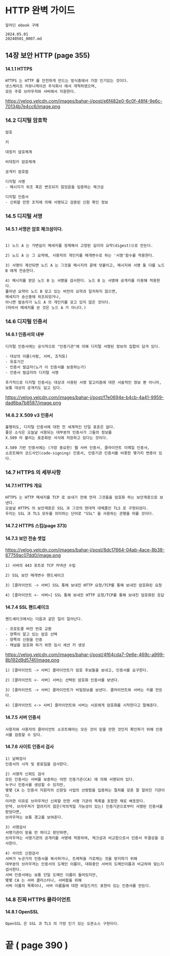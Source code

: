 # HTTP 완벽 가이드
```
알라딘 ebook 구매
```

```
2024.05.01
20240501_0007.md
```

## 14장 보안 HTTP (page 355)

#### 14.1.1 HTTPS 
```
HTTPS 는 HTTP 를 안전하게 만드는 방식중에서 가장 인기있는 것이다.
넷스케이프 커뮤니케이션 주식회사 에서 개척하였으며,
모든 주류 브라우저와 서버에서 지원한다.
```

https://velog.velcdn.com/images/bahar-j/post/e6f482e0-6c0f-48f4-9e6c-70134b7e4cc6/image.png

### 14.2 디지털 암호학

```
암호

키

대칭키 암호체계

비대칭키 암호체계

공개키 암호법

디지털 서명
- 메시지가 위조 혹은 변조되지 않았음을 입증하는 체크섬

디지털 인증서 
- 신뢰할 만한 조직에 의해 서명되고 검증된 신원 확인 정보

```


### 14.5 디지털 서명

#### 14.5.1 서명은 암호 체크섬이다.
```

1) 노드 A 는 가변길이 메세지를 정제해서 고정된 길이의 요약(digest)으로 만든다.

2) 노드 A 는 그 요약에, 사용자의 개인키를 매개변수로 하는 '서명'함수를 적용한다.

3) 서명이 계산되면 노드 A 는 그것을 메시지의 끝에 덧붙이고, 메시지와 서명 둘 다를 노드 B 에게 전송한다.

4) 메시지를 받은 노드 B 는 서명을 검사한다. 노드 B 는 서명에 공개키를 이용해 적용한다. 
풀어낸 요약이 노드 B 갖고 있는 버전의 요약과 일치하지 않으면, 
메세지가 송신중에 위조되었거나,
아니면 발송자가 노드 A 의 개인키를 갖고 있지 않은 것이다.
(따라서 메세지를 쓴 것은 노드 A 가 아니다.)

```

### 14.6 디지털 인증서

#### 14.6.1 인증서의 내부
```
디지털 인증서에는 공식적으로 "인증기관"에 의해 디지털 서명된 정보의 집합이 담겨 있다.

- 대상의 이름(사람, 서버, 조직등)
- 유효기간
- 인증서 발급자(노가 이 인증서를 보증하는가)
- 인증서 발급자의 디지털 서명

추가적으로 디지털 인증서는 대상과 사용된 서명 알고리즘에 대한 서술적인 정보 뿐 아니라, 보통 대상의 공개키도 담고 있다.
```


https://velog.velcdn.com/images/bahar-j/post/f7e0694e-b4cb-4a41-9959-dad6ba7b8587/image.png


#### 14.6.2 X.509 v3 인증서
```
불행히도, 디지털 인증서에 대한 전 세계적인 단일 표준은 없다.
좋은 소식은 오늘날 사용되는 대부분의 인증서가 그들의 정보를 
X.509 라 불리는 표준화된 서식에 저장하고 있다는 것이다.

X.509 기반 인증서에는 (가장 중요한) 웹 서버 인증서, 클라이언트 이메일 인증서,
소프트웨어 코드사인(code-signing) 인증서, 인증기관 인증서를 비롯한 몇가지 변종이 있다.
```


### 14.7 HTTPS 의 세부사항

#### 14.7.1 HTTPS 개요
```
HTTPS 는 HTTP 메세지를 TCP 로 보내기 전에 먼저 그것들을 암호화 하는 보안계층으로 보낸다.
오늘날 HTTPS 의 보안계층은 SSL 과 그것의 현대적 대체품인 TLS 로 구현되었다.
우리는 SSL 과 TLS 모두를 의미하는 단어로 "SSL" 을 사용하는 관행을 따를 것이다.
```


#### 14.7.2 HTTPS 스킴(page 373)

#### 14.7.3 보안 전송 셋업

https://velog.velcdn.com/images/bahar-j/post/8dc17664-04ab-4ace-8b38-67759ac07dd0/image.png

```
1) 서버의 443 포트로 TCP 커넥션 수립

2) SSL 보안 매개변수 핸드셰이크

3) [클라이언트 -> 서버] SSL 통해 보내진 HTTP 요청/TCP를 통해 보내진 암호화된 요청

4) [클라이언트 <- 서버>] SSL 통해 보내진 HTTP 요청/TCP를 통해 보내진 암호화된 응답
```

#### 14.7.4 SSL 핸드셰이크

```
핸드셰이크에서는 다음과 같은 일이 일어난다.

- 프로토콜 버전 번호 교환
- 양쪽이 알고 있는 암호 선택
- 양쪽의 신원을 인증
- 채널을 암호화 하기 위한 임시 세션 키 생성
```

https://velog.velcdn.com/images/bahar-j/post/4f64cda7-0e6e-469c-a999-8b192d9d574f/image.png

```
1) [클라이언트 -> 서버] 클라이언트가 암호 후보들을 보내고, 인증서를 요구한다.

2) [클라이언트 <- 서버] 서버는 선택된 암호화 인증서를 보낸다.

3) [클라이언트 -> 서버] 클라이언트가 비밀정보를 보낸다. 클라이언트와 서버는 키를 만든다.

4) [클라이언트 <-> 서버] 클라이언트와 서버는 서로에게 암호화를 시작한다고 말해준다.
```

#### 14.7.5 서버 인증서
```
사용자와 사용자의 클라이언트 소프트웨어는 모든 것이 믿을 만한 것인지 확인하기 위해 인증서를 검증할 수 있다.
```

#### 14.7.6 사이트 인증서 검사
```
1) 날짜검사
인증서의 시작 및 종료일을 검사한다.

2) 서명자 신뢰도 검사
모든 인증서는 서버를 보증하는 어떤 인증기관(CA) 에 의해 서명되어 있다.
누구나 인증서를 생성할 수 있지만, 
몇몇 CA 는 인증서 지원자의 신원및 사업의 선량함을 입증하는 절차를 갖춘 잘 알려진 기관이다.
이러한 이유로 브라우져넌 신뢰할 만한 서명 기관의 목록을 포함한 채로 배포한다.
만약, 브라우져가 알려지지 않은(악의적일 가능성이 있는) 인증기관으로부터 서명된 인증서를 받았다면, 
브라우져는 보통 경고를 보여준다.

3) 서명검사
서명기관이 믿을 만 하다고 판단하면,
브라우져는 서명기관의 공개키를 서명에 적용하여, 체크섬과 비교함으로서 인증서 무결성을 검사한다.

4) 사이트 신원검사
서버가 누군가의 인증서를 복사하거나, 트래픽을 가로채는 것을 방지하기 위해
대부분의 브라우져는 인증서의 도메인 이름이, 대화중인 서버의 도메인이름과 비교하여 맞는지 검사한다.
서버 인증서에는 보통 단일 도메인 이름이 들어있지만, 
몇몇 CA 는 서버 클러스터나, 서버팜을 위해 
서버 이름의 목록이나, 서버 이름들에 대한 와일드카드 표현이 있는 인증서를 만든다.
```

### 14.8 진짜 HTTPS 클라이언트

#### 14.8.1 OpenSSL
```
OpenSSL 은 SSL 과 TLS 의 가장 인기 있는 오픈소스 구현이다.
```


#  끝 ( page 390 )

